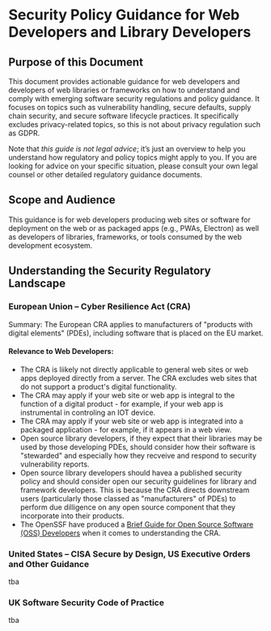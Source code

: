 # Security Policy Guidance for Web Developers and Library Developers

## Purpose of this Document
This document provides actionable guidance for web developers and developers of web libraries or frameworks on how to understand and comply with emerging software security regulations and policy guidance. It focuses on topics such as vulnerability handling, secure defaults, supply chain security, and secure software lifecycle practices. It specifically excludes privacy-related topics, so this is not about privacy regulation such as GDPR.

Note that *this guide is not legal advice*; it’s just an overview to help you understand how regulatory and policy topics might apply to you. If you are looking for advice on your specific situation, please consult your own legal counsel or other detailed regulatory guidance documents.

## Scope and Audience

This guidance is for web developers producing web sites or software for deployment on the web or as packaged apps (e.g., PWAs, Electron) as well as developers of libraries, frameworks, or tools consumed by the web development ecosystem.

## Understanding the Security Regulatory Landscape

### European Union – Cyber Resilience Act (CRA)

Summary: The European CRA applies to manufacturers of "products with digital elements" (PDEs), including software that is placed on the EU market.

#### Relevance to Web Developers:

* The CRA is liikely not directly applicable to general web sites or web apps deployed directly from a server.  The CRA excludes web sites that do not support a product's digital functionality.
* The CRA may apply if your web site or web app is integral to the function of a digital product - for example, if your web app is instrumental in controling an IOT device.
* The CRA may apply if your web site or web app is integrated into a packaged application - for example, if it appears in a web view.
* Open source library developers, if they expect that their libraries may be used by those developing PDEs, should consider how their software is "stewarded" and especially how they recveive and respond to security vulnerability reports.
* Open source library developers should havea a published security policy and should consider open our security guidelines for library and framework developers. This is because the CRA directs downstream users (particularly those classed as "manufacturers" of PDEs) to perform due dilligence on any open source component that they incorporate into their products.
* The OpenSSF have produced a [Brief Guide for Open Source Software (OSS) Developers](https://best.openssf.org/CRA-Brief-Guide-for-OSS-Developers) when it comes to understanding the  CRA.

### United States – CISA Secure by Design, US Executive Orders and Other Guidance

tba

### UK Software Security Code of Practice

tba

